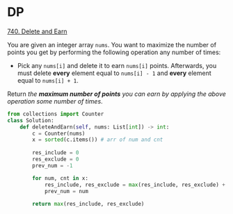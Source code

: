 # DP

[740. Delete and Earn](https://leetcode.cn/problems/delete-and-earn/)

You are given an integer array `nums`. You want to maximize the number of points you get by performing the following operation any number of times:

- Pick any `nums[i]` and delete it to earn `nums[i]` points. Afterwards, you must delete **every** element equal to `nums[i] - 1` and **every** element equal to `nums[i] + 1`.

Return *the **maximum number of points** you can earn by applying the above operation some number of times*.

```python
from collections import Counter
class Solution:
    def deleteAndEarn(self, nums: List[int]) -> int:
        c = Counter(nums)
        x = sorted(c.items()) # arr of num and cnt
        
        res_include = 0
        res_exclude = 0
        prev_num = -1

        for num, cnt in x:
            res_include, res_exclude = max(res_include, res_exclude) + num * cnt if abs(num - prev_num) != 1 else num * cnt + res_exclude, max(res_include, res_exclude)
            prev_num = num
        
        return max(res_include, res_exclude)
```


